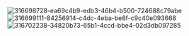 ![316698728-ea69c4b9-edb3-46b4-b500-724688c79abe](https://github.com/QingWei03/qingwei/assets/162247169/efb6c570-6eaf-44e2-abb3-3ebec3e6be0c)
![316699111-84256914-c4dc-4eba-be8f-c9c40e093668](https://github.com/QingWei03/qingwei/assets/162247169/aa79db64-5f28-4119-bd4b-f608e71e34b6)
![316702238-34820b73-65b1-4ccd-bbe4-02d3db097285](https://github.com/QingWei03/qingwei/assets/162247169/b36f6962-957f-4003-b6cc-7f9ea5231df9)
